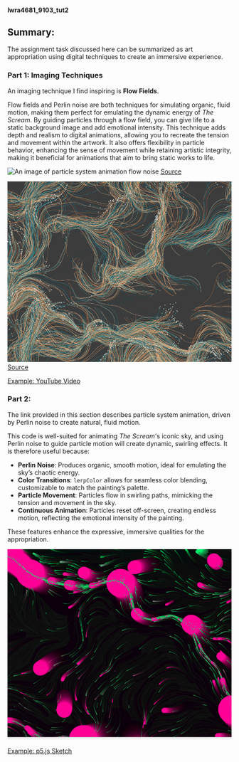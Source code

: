 #### lwra4681_9103_tut2

## Summary:
The assignment task discussed here can be summarized as art appropriation using digital techniques to create an immersive experience.

### Part 1: Imaging Techniques

An imaging technique I find inspiring is **Flow Fields**.

Flow fields and Perlin noise are both techniques for simulating organic, fluid motion, making them perfect for emulating the dynamic energy of *The Scream*. By guiding particles through a flow field, you can give life to a static background image and add emotional intensity. This technique adds depth and realism to digital animations, allowing you to recreate the tension and movement within the artwork. It also offers flexibility in particle behavior, enhancing the sense of movement while retaining artistic integrity, making it beneficial for animations that aim to bring static works to life.

![An image of particle system animation flow noise](readmeImages/starry_night.gif)
[Source](https://effyfan.com/2018/03/02/w6-van-gogh-flowfield/)

![An image of particle system animation flow noise](readmeImages/perlin.png)
[Source](https://editor.p5js.org/balazsbotond/sketches/PHWaIRysX)

[Example: YouTube Video](https://www.youtube.com/watch?v=-mXZXe00XPQ)

### Part 2:
The link provided in this section describes particle system animation, driven by Perlin noise to create natural, fluid motion.

This code is well-suited for animating *The Scream*'s iconic sky, and using Perlin noise to guide particle motion will create dynamic, swirling effects. It is therefore useful because:

- **Perlin Noise**: Produces organic, smooth motion, ideal for emulating the sky’s chaotic energy.
- **Color Transitions**: `lerpColor` allows for seamless color blending, customizable to match the painting’s palette.
- **Particle Movement**: Particles flow in swirling paths, mimicking the tension and movement in the sky.
- **Continuous Animation**: Particles reset off-screen, creating endless motion, reflecting the emotional intensity of the painting.

These features enhance the expressive, immersive qualities for the appropriation.

![An image of particle system animation driven by Perlin noise](readmeImages/perlin_noise.png)

[Example: p5.js Sketch](https://editor.p5js.org/rayam/sketches/5BA37__AO)
